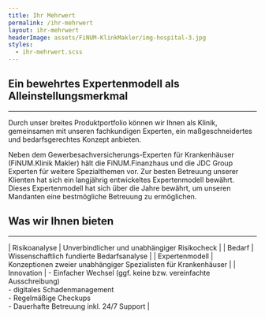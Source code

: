 ```yaml
---
title: Ihr Mehrwert
permalink: /ihr-mehrwert
layout: ihr-mehrwert
headerImage: assets/FiNUM-KlinkMakler/img-hospital-3.jpg
styles:
  - ihr-mehrwert.scss
---
```


## Ein bewehrtes Expertenmodell als Alleinstellungsmerkmal
---

Durch unser breites Produktportfolio können wir Ihnen als Klinik, 
gemeinsamen mit unseren fachkundigen Experten, ein 
maßgeschneidertes und bedarfsgerechtes Konzept anbieten. 

Neben dem Gewerbesachversicherungs-Experten für Krankenhäuser 
(FiNUM.Klinik Makler) hält die FiNUM.Finanzhaus und die JDC 
Group Experten für weitere Spezialthemen vor. Zur besten Betreuung 
unserer Klienten hat sich ein langjährig entwickeltes Expertenmodell 
bewährt. Dieses Expertenmodell hat sich über die Jahre bewährt, um 
unseren Mandanten eine bestmögliche Betreuung zu ermöglichen.







## Was wir Ihnen bieten
---

| Risikoanalyse | Unverbindlicher und unabhängiger Risikocheck |
| Bedarf | Wissenschaftlich fundierte Bedarfsanalyse |
| Expertenmodell | Konzeptionen zweier unabhängiger Spezialisten für Krankenhäuser |
| Innovation | - Einfacher Wechsel (ggf. keine bzw. vereinfachte Ausschreibung) <br> - digitales Schadenmanagement <br> - Regelmäßige Checkups <br> - Dauerhafte Betreuung inkl. 24/7 Support |
